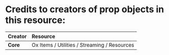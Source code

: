 # Credits to creators of prop objects in this resource:

| Creator                        | Resource |
| :---                                   |     :---      |
| **Core**                       | Ox Items / Utilities / Streaming / Resources |
